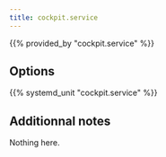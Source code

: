 ```yaml
---
title: cockpit.service
---
```


{{% provided_by "cockpit.service" %}}

## Options

{{% systemd_unit "cockpit.service" %}}

## Additionnal notes

Nothing here.